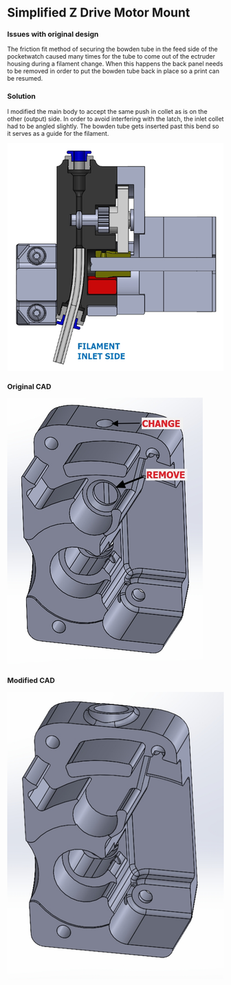 # Simplified Z Drive Motor Mount

### Issues with original design
The friction fit method of securing the bowden tube in the feed side of the pocketwatch caused many times for the tube to come out of the ectruder housing during a filament change. When this happens the back panel needs to be removed in order to put the bowden tube back in place so a print can be resumed.



### Solution
I modified the main body to accept the same push in collet as is on the other (output) side.
In order to avoid interfering with the latch, the inlet collet had to be angled slightly. The bowden tube gets inserted past this bend so it serves as a guide for the filament.

![Filament path cross section](Photos/Filament%20Path%20Xsection.jpg?raw=true)

### Original CAD
![Before CAD](Photos/Before.jpg?raw=true)
### Modified CAD
![After CAD](Photos/After.jpg?raw=true)

